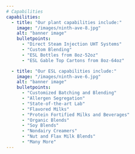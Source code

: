 ```yaml
---
# Capabilities
capabilities:
  - title: "Our plant capabilities include:"
    image: "/images/ninth-ave-8.jpg"
    alt: "banner image"
    bulletpoints:
      - "Direct Steam Injection UHT Systems"
      - "Custom Blending"
      - "ESL Bottles from 8oz-52oz"
      - "ESL Gable Top Cartons from 8oz-64oz"

  - title: "Our ESL capabilities include:"
    image: "/images/ninth-ave-6.jpg"
    alt: "banner image"
    bulletpoints:
      - "Customized Batching and Blending"
      - "Allergen Segregation"
      - "State-of-the-art Lab"
      - "Flavored Milks"
      - "Protein Fortified Milks and Beverages"
      - "Organic Blends"
      - "Soy Blends"
      - "Nondairy Creamers"
      - "Nut and Flax Milk Blends"
      - "Many More"
---
```

